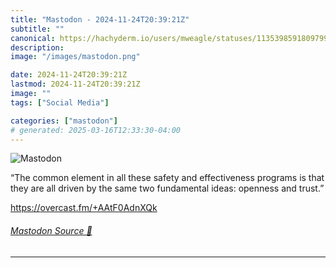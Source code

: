 ```yaml
---
title: "Mastodon - 2024-11-24T20:39:21Z"
subtitle: ""
canonical: https://hachyderm.io/users/mweagle/statuses/113539859180979940
description:
image: "/images/mastodon.png"

date: 2024-11-24T20:39:21Z
lastmod: 2024-11-24T20:39:21Z
image: ""
tags: ["Social Media"]

categories: ["mastodon"]
# generated: 2025-03-16T12:33:30-04:00
---
```

![Mastodon](/images/mastodon.png)

<p>“The common element in all these safety and effectiveness programs is that they are all driven by the same two fundamental ideas: openness and trust.”</p><p><a href="https://overcast.fm/+AAtF0AdnXQk" target="_blank" rel="nofollow noopener noreferrer" translate="no"><span class="invisible">https://</span><span class="">overcast.fm/+AAtF0AdnXQk</span><span class="invisible"></span></a></p>


###### [Mastodon Source 🐘](https://hachyderm.io/@mweagle/113539859180979940)

___
